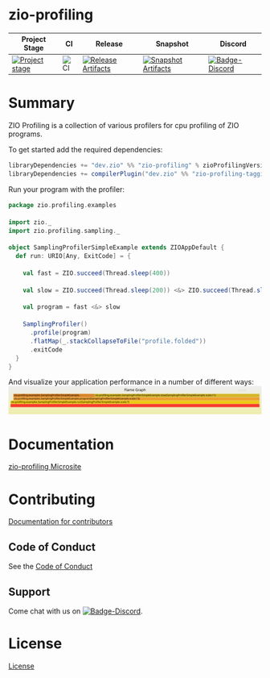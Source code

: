 # zio-profiling

| Project Stage | CI | Release | Snapshot | Discord |
| --- | --- | --- | --- | --- |
| [![Project stage][Badge-Stage]][Link-Stage-Page] | ![CI][Badge-CI] | [![Release Artifacts][Badge-SonatypeReleases]][Link-SonatypeReleases] | [![Snapshot Artifacts][Badge-SonatypeSnapshots]][Link-SonatypeSnapshots] | [![Badge-Discord]][Link-Discord] |

# Summary
ZIO Profiling is a collection of various profilers for cpu profiling of ZIO programs.

To get started add the required dependencies:
```scala
libraryDependencies += "dev.zio" %% "zio-profiling" % zioProfilingVersion
libraryDependencies += compilerPlugin("dev.zio" %% "zio-profiling-tagging-plugin" % zioProfilingVersion)
```

Run your program with the profiler:
```scala
package zio.profiling.examples

import zio._
import zio.profiling.sampling._

object SamplingProfilerSimpleExample extends ZIOAppDefault {
  def run: URIO[Any, ExitCode] = {

    val fast = ZIO.succeed(Thread.sleep(400))

    val slow = ZIO.succeed(Thread.sleep(200)) <&> ZIO.succeed(Thread.sleep(600))

    val program = fast <&> slow

    SamplingProfiler()
      .profile(program)
      .flatMap(_.stackCollapseToFile("profile.folded"))
      .exitCode
  }
}
```

And visualize your application performance in a number of different ways:
![Tracing Profiler Output](./website/static/img/example_tracing_profile.svg?raw=true")

# Documentation
[zio-profiling Microsite](https://zio.github.io/zio-profiling/)

# Contributing
[Documentation for contributors](https://zio.github.io/zio-profiling/docs/about/about_contributing)

## Code of Conduct

See the [Code of Conduct](https://zio.github.io/zio-profiling/docs/about/about_coc)

## Support

Come chat with us on [![Badge-Discord]][Link-Discord].


# License
[License](LICENSE)

[Badge-SonatypeReleases]: https://img.shields.io/nexus/r/https/oss.sonatype.org/dev.zio/zio-profiling_2.12.svg "Sonatype Releases"
[Badge-SonatypeSnapshots]: https://img.shields.io/nexus/s/https/oss.sonatype.org/dev.zio/zio-profiling_2.12.svg "Sonatype Snapshots"
[Badge-Discord]: https://img.shields.io/discord/629491597070827530?logo=discord "chat on discord"
[Badge-CI]: https://github.com/zio/zio-profiling/workflows/CI/badge.svg
[Link-SonatypeReleases]: https://oss.sonatype.org/content/repositories/releases/dev/zio/zio-profiling_2.12/ "Sonatype Releases"
[Link-SonatypeSnapshots]: https://oss.sonatype.org/content/repositories/snapshots/dev/zio/zio-profiling_2.12/ "Sonatype Snapshots"
[Link-Discord]: https://discord.gg/2ccFBr4 "Discord"
[Badge-Stage]: https://img.shields.io/badge/Project%20Stage-Concept-red.svg
[Link-Stage-Page]: https://github.com/zio/zio/wiki/Project-Stages

